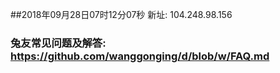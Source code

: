 ##2018年09月28日07时12分07秒 新址: 104.248.98.156
### 兔友常见问题及解答: https://github.com/wanggonging/d/blob/w/FAQ.md
